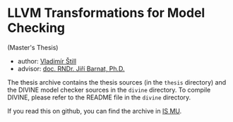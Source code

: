 # LLVM Transformations for Model Checking

(Master's Thesis)

* author: [Vladimír Štill](https://paradise.fi.muni.cz/~xstill/)
* advisor: [doc. RNDr. Jiří Barnat, Ph.D.](https://www.fi.muni.cz/~xbarnat/)

The thesis archive contains the thesis sources (in the `thesis` directory) and
the DIVINE model checker sources in the `divine` directory. To compile DIVINE,
please refer to the README file in the `divine` directory.

If you read this on github, you can find the archive in
[IS MU](https://is.muni.cz/th/373979/fi_m/?lang=en).
